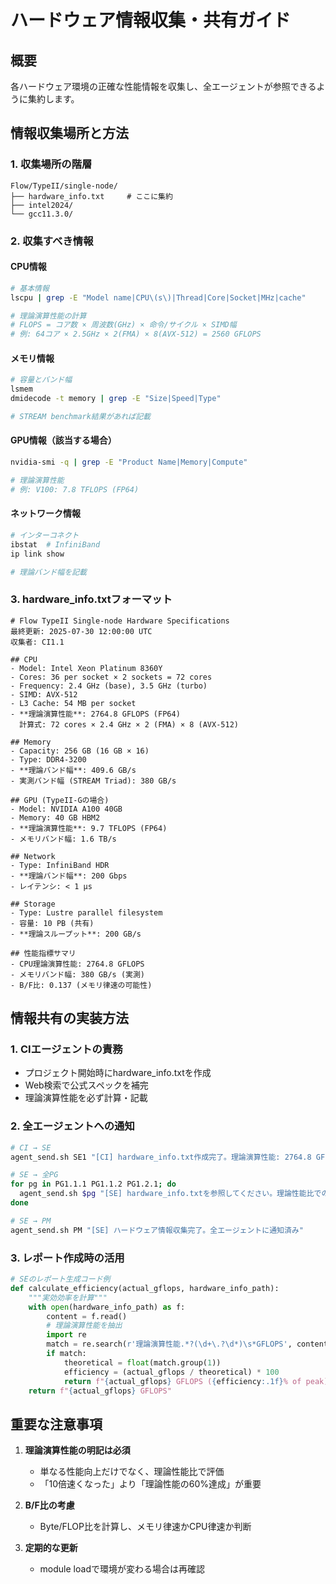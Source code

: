 # ハードウェア情報収集・共有ガイド

## 概要
各ハードウェア環境の正確な性能情報を収集し、全エージェントが参照できるように集約します。

## 情報収集場所と方法

### 1. 収集場所の階層
```
Flow/TypeII/single-node/
├── hardware_info.txt     # ここに集約
├── intel2024/
└── gcc11.3.0/
```

### 2. 収集すべき情報

#### CPU情報
```bash
# 基本情報
lscpu | grep -E "Model name|CPU\(s\)|Thread|Core|Socket|MHz|cache"

# 理論演算性能の計算
# FLOPS = コア数 × 周波数(GHz) × 命令/サイクル × SIMD幅
# 例: 64コア × 2.5GHz × 2(FMA) × 8(AVX-512) = 2560 GFLOPS
```

#### メモリ情報
```bash
# 容量とバンド幅
lsmem
dmidecode -t memory | grep -E "Size|Speed|Type"

# STREAM benchmark結果があれば記載
```

#### GPU情報（該当する場合）
```bash
nvidia-smi -q | grep -E "Product Name|Memory|Compute"

# 理論演算性能
# 例: V100: 7.8 TFLOPS (FP64)
```

#### ネットワーク情報
```bash
# インターコネクト
ibstat  # InfiniBand
ip link show

# 理論バンド幅を記載
```

### 3. hardware_info.txtフォーマット

```
# Flow TypeII Single-node Hardware Specifications
最終更新: 2025-07-30 12:00:00 UTC
収集者: CI1.1

## CPU
- Model: Intel Xeon Platinum 8360Y
- Cores: 36 per socket × 2 sockets = 72 cores
- Frequency: 2.4 GHz (base), 3.5 GHz (turbo)
- SIMD: AVX-512
- L3 Cache: 54 MB per socket
- **理論演算性能**: 2764.8 GFLOPS (FP64)
  計算式: 72 cores × 2.4 GHz × 2 (FMA) × 8 (AVX-512)

## Memory
- Capacity: 256 GB (16 GB × 16)
- Type: DDR4-3200
- **理論バンド幅**: 409.6 GB/s
- 実測バンド幅 (STREAM Triad): 380 GB/s

## GPU (TypeII-Gの場合)
- Model: NVIDIA A100 40GB
- Memory: 40 GB HBM2
- **理論演算性能**: 9.7 TFLOPS (FP64)
- メモリバンド幅: 1.6 TB/s

## Network
- Type: InfiniBand HDR
- **理論バンド幅**: 200 Gbps
- レイテンシ: < 1 μs

## Storage
- Type: Lustre parallel filesystem
- 容量: 10 PB (共有)
- **理論スループット**: 200 GB/s

## 性能指標サマリ
- CPU理論演算性能: 2764.8 GFLOPS
- メモリバンド幅: 380 GB/s (実測)
- B/F比: 0.137 (メモリ律速の可能性)
```

## 情報共有の実装方法

### 1. CIエージェントの責務
- プロジェクト開始時にhardware_info.txtを作成
- Web検索で公式スペックを補完
- 理論演算性能を必ず計算・記載

### 2. 全エージェントへの通知
```bash
# CI → SE
agent_send.sh SE1 "[CI] hardware_info.txt作成完了。理論演算性能: 2764.8 GFLOPS"

# SE → 全PG
for pg in PG1.1.1 PG1.1.2 PG1.2.1; do
  agent_send.sh $pg "[SE] hardware_info.txtを参照してください。理論性能比での評価をお願いします"
done

# SE → PM
agent_send.sh PM "[SE] ハードウェア情報収集完了。全エージェントに通知済み"
```

### 3. レポート作成時の活用
```python
# SEのレポート生成コード例
def calculate_efficiency(actual_gflops, hardware_info_path):
    """実効効率を計算"""
    with open(hardware_info_path) as f:
        content = f.read()
        # 理論演算性能を抽出
        import re
        match = re.search(r'理論演算性能.*?(\d+\.?\d*)\s*GFLOPS', content)
        if match:
            theoretical = float(match.group(1))
            efficiency = (actual_gflops / theoretical) * 100
            return f"{actual_gflops} GFLOPS ({efficiency:.1f}% of peak)"
    return f"{actual_gflops} GFLOPS"
```

## 重要な注意事項

1. **理論演算性能の明記は必須**
   - 単なる性能向上だけでなく、理論性能比で評価
   - 「10倍速くなった」より「理論性能の60%達成」が重要

2. **B/F比の考慮**
   - Byte/FLOP比を計算し、メモリ律速かCPU律速か判断

3. **定期的な更新**
   - module loadで環境が変わる場合は再確認
